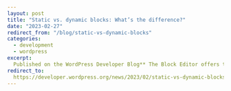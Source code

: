 ```yaml
---
layout: post
title: "Static vs. dynamic blocks: What’s the difference?"
date: "2023-02-27"
redirect_from: "/blog/static-vs-dynamic-blocks"
categories:
  - development
  - wordpress
excerpt:
  Published on the WordPress Developer Blog** The Block Editor offers two types of blocks, static and dynamic. The difference between these two types of blocks comes down to how they are rendered on the front-end. Read on to learn more about the details, advantages, and disadvantages of each.
redirect_to:
  https://developer.wordpress.org/news/2023/02/static-vs-dynamic-blocks-whats-the-difference/
---
```


